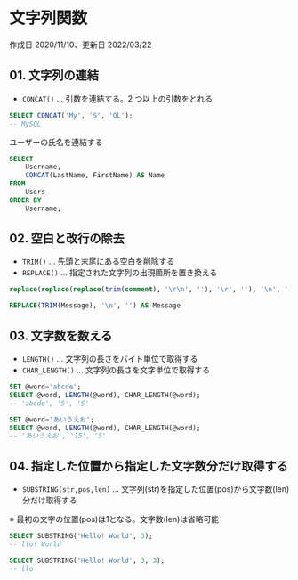 # 文字列関数

作成日 2020/11/10、更新日 2022/03/22

## 01. 文字列の連結

- `CONCAT()` ... 引数を連結する。2 つ以上の引数をとれる

```sql
SELECT CONCAT('My', 'S', 'QL');
-- MySQL
```

ユーザーの氏名を連結する

```sql
SELECT
    Username,
    CONCAT(LastName, FirstName) AS Name
FROM
    Users
ORDER BY
    Username;
```

## 02. 空白と改行の除去

- `TRIM()` ... 先頭と末尾にある空白を削除する
- `REPLACE()` ... 指定された文字列の出現箇所を置き換える

```sql
replace(replace(replace(trim(comment), '\r\n', ''), '\r', ''), '\n', '') AS comment

REPLACE(TRIM(Message), '\n', '') AS Message
```

## 03. 文字数を数える

- `LENGTH()` ... 文字列の長さをバイト単位で取得する
- `CHAR_LENGTH()` ... 文字列の長さを文字単位で取得する

```sql
SET @word='abcde';
SELECT @word, LENGTH(@word), CHAR_LENGTH(@word);
-- 'abcde', '5', '5'

SET @word='あいうえお';
SELECT @word, LENGTH(@word), CHAR_LENGTH(@word);
-- 'あいうえお', '15', '5'
```

## 04. 指定した位置から指定した文字数分だけ取得する

- `SUBSTRING(str,pos,len)` ... 文字列(str)を指定した位置(pos)から文字数(len)分だけ取得する

※ 最初の文字の位置(pos)は1となる。文字数(len)は省略可能

```sql
SELECT SUBSTRING('Hello! World', 3);
-- llo! World

SELECT SUBSTRING('Hello! World', 3, 3);
-- llo
```
